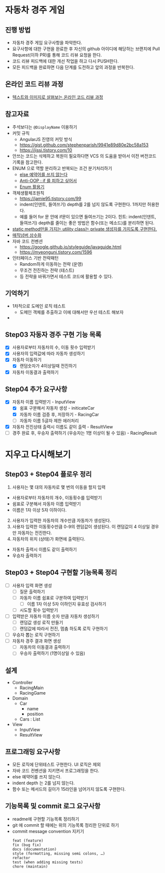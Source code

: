 # 자동차 경주 게임
## 진행 방법
* 자동차 경주 게임 요구사항을 파악한다.
* 요구사항에 대한 구현을 완료한 후 자신의 github 아이디에 해당하는 브랜치에 Pull Request(이하 PR)를 통해 코드 리뷰 요청을 한다.
* 코드 리뷰 피드백에 대한 개선 작업을 하고 다시 PUSH한다.
* 모든 피드백을 완료하면 다음 단계를 도전하고 앞의 과정을 반복한다.

## 온라인 코드 리뷰 과정
* [텍스트와 이미지로 살펴보는 온라인 코드 리뷰 과정](https://github.com/next-step/nextstep-docs/tree/master/codereview)

## 참고자료
- 주석보다는 `@DisplayName` 이용하기
- 커밋 규칙
  - AngularJS 진영의 커밋 방식
  - https://gist.github.com/stephenparish/9941e89d80e2bc58a153
  - https://jissi.tistory.com/10
- 안쓰는 코드는 삭제하고 복원이 필요하다면 VCS 의 도움을 받아서 이전 버전코드 기록을 참고한다. 
- ENUM 으로 역할 분리하고 반복되는 조건 분기처리하기
  - [else 예약어를 쓰지 않는다](https://tecoble.techcourse.co.kr/post/2020-07-29-dont-use-else/) 
  - [Anti-OOP : if 를 피하고 싶어서](http://redutan.github.io/2016/03/31/anti-oop-if)
  - [Enum 활용기](https://techblog.woowahan.com/2527/)
- 객체생활체조원칙
  - https://jamie95.tistory.com/99
  - indent(인덴트, 들여쓰기) depth를 2를 넘지 않도록 구현한다. 1까지만 허용한다.
  - 예를 들어 for 문 안에 if문이 있으면 들여쓰기는 2이다.
    힌트: indent(인덴트, 들여쓰기) depth를 줄이는 좋은 방법은 함수(또는 메소드)를 분리하면 된다.
- [static method만을 가지는 utility class는 private 생성자를 가지도록 구현한다.](https://www.slipp.net/questions/360)
- [매직넘버 상수화](https://hoonmaro.tistory.com/44)
- 자바 코드 컨벤션
  - https://google.github.io/styleguide/javaguide.html
  - https://myeonguni.tistory.com/1596
- 인터페이스 기반 전략패턴
  - Random하게 이동하는 전략 (운영)
  - 무조건 전진하는 전략 (테스트)
  - 등 전략을 바꿔가면서 테스트 코드에 활용할 수 있다.

## 기억하기
- 1차적으로 도메인 로직 테스트
  - 도메인 객체를 추출하고 이에 대해서만 우선 테스트 해보자
- 

## Step03 자동자 경주 구현 기능 목록

- [x] 사용자로부터 자동차의 수, 이동 횟수 입력받기
- [x] 사용자의 입력값에 따라 자동차 생성하기
- [x] 자동차 이동하기
    - [x] 랜덤숫자가 4이상일때 전진하기
- [x] 자동차 이동결과 출력하기

## Step04 추가 요구사항

- [x] 자동차 이름 입력받기 - InputView
  - [x] 쉼표 구분해서 자동차 생성 - initicateCar
  - [x] 자동차 이름 검증 후, 저장하기 - RacingCar
  - [ ] 자동차 이름 5글자 제한 에러처리
- [x] 자동차 전진상태 출력시 이름도 같이 출력 - ResultView
- [ ] 경주 완료 후, 우승자 출력하기 (우승자는 1명 이상이 될 수 있음) - RacingResult

# 지우고 다시해보기
## Step03 + Step04 플로우 정리 
1. 사용자는 몇 대의 자동차로 몇 번의 이동을 할지 입력
  - 사용자로부터 자동차의 개수, 이동횟수를 입력받기
  - 쉼표로 구분해서 자동차 이름 입력받기
  - 이름은 1자 이상 5자 이하이다.
2. 사용자가 입력한 자동차의 개수만큼 자동차가 생성된다. 
3. 사용자 입력한 이동횟수만큼 0-9의 랜덤값이 생성된다. 이 랜덤값이 4 이상일 경우만 자동차는 전진한다. 
4. 자동차의 위치 (상태)가 화면에 출력된다.
  - 자동차 출력시 이름도 같이 출력하기
  - 우승자 출력하기

## Step03 + Step04 구현할 기능목록 정리
- [ ] 사용자 입력 화면 생성
  - [ ] 질문 출력하기
  - [ ] 자동차 이름 쉽표로 구분하여 입력받기
    - [ ] 이름 1자 이상 5자 이하인지 유효성 검사하기
  - [ ] 시도할 횟수 입력받기 
- [ ] 입력받은 자동차 이름 숫자 만큼 자동차 생성하기
  - [ ] 랜덤값 생성 로직 만들기
  - [ ] 랜덤값에 따라서 전진, 멈춤 하도록 로직 구현하기
- [ ] 우승자 뽑는 로직 구현하기
- [ ] 자동차 경주 결과 화면 생성
  - [ ] 자동차의 이동결과 출력하기
  - [ ] 우승자 출력하기 (1명이상일 수 있음)
  
## 설계
- Controller
  - RacingMain
  - RacingGame
- Domain
  - Car
    - name
    - position
  - Cars : List<Car>
- View
  - InputView
  - ResultView



## 프로그래밍 요구사항
- 모든 로직에 단위테스트 구현한다. UI 로직은 제외
- 자바 코드 컨벤션을 지키면서 프로그래밍을 한다. 
- else 예약어를 쓰지 않는다. 
- indent depth 는 2를 넘지 않는다. 
- 함수 또는 메서드의 길이가 15라인을 넘어가지 않도록 구현한다.

## 기능목록 및 commit 로그 요구사항
- readme에 구현할 기능목록 정리하기
- git 에 commit 할 때에는 위의 기능목록 정리한 단위로 하기
- commit message convention 지키기
  ```
  feat (feature)
  fix (bug fix)
  docs (documentation)
  style (formatting, missing semi colons, …)
  refactor
  test (when adding missing tests)
  chore (maintain)
  ```